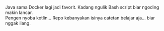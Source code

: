 Java sama Docker lagi jadi favorit. Kadang ngulik Bash script biar ngoding makin lancar.  
Pengen nyoba kotlin...
Repo kebanyakan isinya catetan belajar aja... biar nggak ilang.
